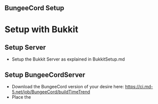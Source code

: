 ## BungeeCord Setup
# Setup with Bukkit
## Setup Server
- Setup the Bukkit Server as explained in BukkitSetup.md
## Setup BungeeCordServer
- Download the BungeeCord version of your desire here: https://ci.md-5.net/job/BungeeCord/buildTimeTrend
- Place the 